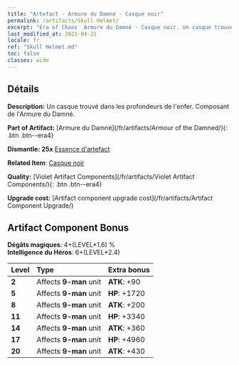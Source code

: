 ```yaml
---
title: "Artefact - Armure du Damné - Casque noir"
permalink: /artifacts/Skull Helmet/
excerpt: "Era of Chaos  Armure du Damné - Casque noir. Un casque trouvé dans les profondeurs de l'enfer. Composant de l'Armure du Damné."
last_modified_at: 2021-04-21
locale: fr
ref: "Skull Helmet.md"
toc: false
classes: wide
---
```




## Détails

 **Description:** Un casque trouvé dans les profondeurs de l'enfer. Composant de l'Armure du Damné.

 **Part of Artifact:** [Armure du Damné](/fr/artifacts/Armour of the Damned/){: .btn .btn--era4}

 **Dismantle: 25x** [Essence d'artefact](/fr/Items/con_905/)

 **Related Item**: [Casque noir](/fr/Items/art_123/)

 **Quality:** [Violet Artifact Components](/fr/artifacts/Violet Artifact Components/){: .btn .btn--era4}

 **Upgrade cost:** [Artifact component upgrade cost](/fr/artifacts/Artifact Component Upgrade/)

## Artifact Component Bonus

  **Dégâts magiques**: 4+(LEVEL\*1.6) %<br/>**Intelligence du Héros**: 6+(LEVEL\*2.4)

  |  Level  | Type |    Extra bonus  | 
  |:--------|:-----|:----------------| 
  | **2** | Affects **9-man** unit | **ATK**: +90 | 
  | **5** | Affects **9-man** unit | **HP**: +1720 | 
  | **8** | Affects **9-man** unit | **ATK**: +200 | 
  | **11** | Affects **9-man** unit | **HP**: +3340 | 
  | **14** | Affects **9-man** unit | **ATK**: +360 | 
  | **17** | Affects **9-man** unit | **HP**: +4960 | 
  | **20** | Affects **9-man** unit | **ATK**: +430 | 
